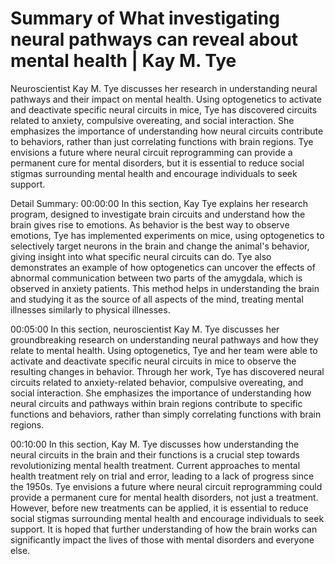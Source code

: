 # Summary of What investigating neural pathways can reveal about mental health | Kay M. Tye

Neuroscientist Kay M. Tye discusses her research in understanding neural pathways and their impact on mental health. Using optogenetics to activate and deactivate specific neural circuits in mice, Tye has discovered circuits related to anxiety, compulsive overeating, and social interaction. She emphasizes the importance of understanding how neural circuits contribute to behaviors, rather than just correlating functions with brain regions. Tye envisions a future where neural circuit reprogramming can provide a permanent cure for mental disorders, but it is essential to reduce social stigmas surrounding mental health and encourage individuals to seek support.

Detail Summary: 
00:00:00
In this section, Kay Tye explains her research program, designed to investigate brain circuits and understand how the brain gives rise to emotions. As behavior is the best way to observe emotions, Tye has implemented experiments on mice, using optogenetics to selectively target neurons in the brain and change the animal's behavior, giving insight into what specific neural circuits can do. Tye also demonstrates an example of how optogenetics can uncover the effects of abnormal communication between two parts of the amygdala, which is observed in anxiety patients. This method helps in understanding the brain and studying it as the source of all aspects of the mind, treating mental illnesses similarly to physical illnesses.

00:05:00
In this section, neuroscientist Kay M. Tye discusses her groundbreaking research on understanding neural pathways and how they relate to mental health. Using optogenetics, Tye and her team were able to activate and deactivate specific neural circuits in mice to observe the resulting changes in behavior. Through her work, Tye has discovered neural circuits related to anxiety-related behavior, compulsive overeating, and social interaction. She emphasizes the importance of understanding how neural circuits and pathways within brain regions contribute to specific functions and behaviors, rather than simply correlating functions with brain regions.

00:10:00
In this section, Kay M. Tye discusses how understanding the neural circuits in the brain and their functions is a crucial step towards revolutionizing mental health treatment. Current approaches to mental health treatment rely on trial and error, leading to a lack of progress since the 1950s. Tye envisions a future where neural circuit reprogramming could provide a permanent cure for mental health disorders, not just a treatment. However, before new treatments can be applied, it is essential to reduce social stigmas surrounding mental health and encourage individuals to seek support. It is hoped that further understanding of how the brain works can significantly impact the lives of those with mental disorders and everyone else.

